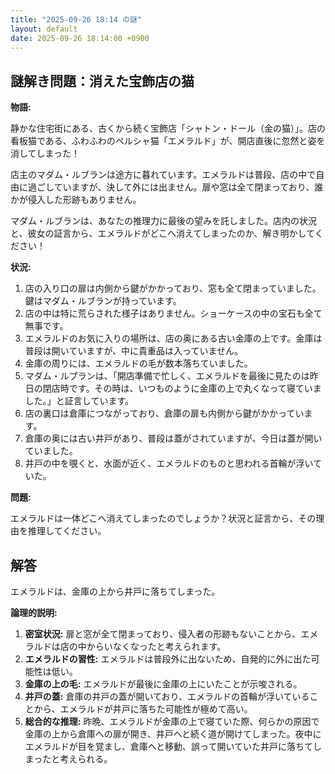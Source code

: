 ```yaml
---
title: "2025-09-26 18:14 の謎"
layout: default
date: 2025-09-26 18:14:00 +0900
---
```

## 謎解き問題：消えた宝飾店の猫

**物語:**

静かな住宅街にある、古くから続く宝飾店「シャトン・ドール（金の猫）」。店の看板猫である、ふわふわのペルシャ猫「エメラルド」が、開店直後に忽然と姿を消してしまった！

店主のマダム・ルブランは途方に暮れています。エメラルドは普段、店の中で自由に過ごしていますが、決して外には出ません。扉や窓は全て閉まっており、誰かが侵入した形跡もありません。

マダム・ルブランは、あなたの推理力に最後の望みを託しました。店内の状況と、彼女の証言から、エメラルドがどこへ消えてしまったのか、解き明かしてください！

**状況:**

1.  店の入り口の扉は内側から鍵がかかっており、窓も全て閉まっていました。鍵はマダム・ルブランが持っています。
2.  店の中は特に荒らされた様子はありません。ショーケースの中の宝石も全て無事です。
3.  エメラルドのお気に入りの場所は、店の奥にある古い金庫の上です。金庫は普段は開いていますが、中に貴重品は入っていません。
4.  金庫の周りには、エメラルドの毛が数本落ちていました。
5.  マダム・ルブランは、「開店準備で忙しく、エメラルドを最後に見たのは昨日の閉店時です。その時は、いつものように金庫の上で丸くなって寝ていました。」と証言しています。
6.  店の裏口は倉庫につながっており、倉庫の扉も内側から鍵がかかっています。
7.  倉庫の奥には古い井戸があり、普段は蓋がされていますが、今日は蓋が開いていました。
8. 井戸の中を覗くと、水面が近く、エメラルドのものと思われる首輪が浮いていた。

**問題:**

エメラルドは一体どこへ消えてしまったのでしょうか？状況と証言から、その理由を推理してください。

## 解答

エメラルドは、金庫の上から井戸に落ちてしまった。

**論理的説明:**

1.  **密室状況:** 扉と窓が全て閉まっており、侵入者の形跡もないことから、エメラルドは店の中からいなくなったと考えられます。
2.  **エメラルドの習性:** エメラルドは普段外に出ないため、自発的に外に出た可能性は低い。
3.  **金庫の上の毛:** エメラルドが最後に金庫の上にいたことが示唆される。
4.  **井戸の蓋:** 倉庫の井戸の蓋が開いており、エメラルドの首輪が浮いていることから、エメラルドが井戸に落ちた可能性が極めて高い。
5.  **総合的な推理:** 昨晩、エメラルドが金庫の上で寝ていた際、何らかの原因で金庫の上から倉庫への扉が開き、井戸へと続く道が開けてしまった。夜中にエメラルドが目を覚まし、倉庫へと移動、誤って開いていた井戸に落ちてしまったと考えられる。
